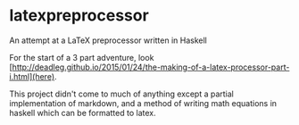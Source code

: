 # latexpreprocessor
An attempt at a LaTeX preprocessor written in Haskell

For the start of a 3 part adventure, look [http://deadleg.github.io/2015/01/24/the-making-of-a-latex-processor-part-i.html](here).

This project didn't come to much of anything except a partial implementation of markdown, and a method of writing math equations in haskell which can be formatted to latex.
